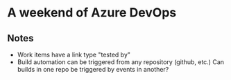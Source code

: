 # A weekend of Azure DevOps


## Notes

* Work items have a link type "tested by"
* Build automation can be triggered from any repository (github, etc.) Can builds in one repo be triggered by events in another?
